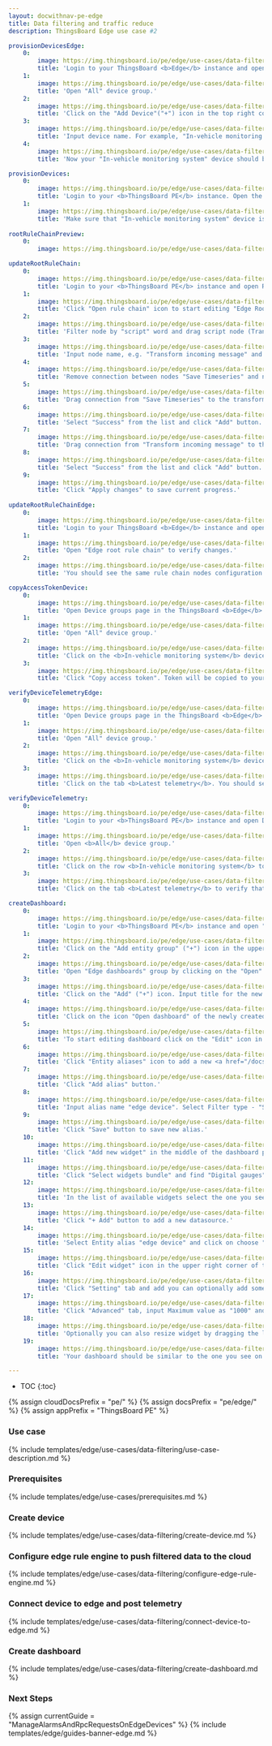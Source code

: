 ```yaml
---
layout: docwithnav-pe-edge
title: Data filtering and traffic reduce
description: ThingsBoard Edge use case #2

provisionDevicesEdge:
    0:
        image: https://img.thingsboard.io/pe/edge/use-cases/data-filtering/provision-devices-item-1.png
        title: 'Login to your ThingsBoard <b>Edge</b> instance and open Device groups page.'
    1:
        image: https://img.thingsboard.io/pe/edge/use-cases/data-filtering/provision-devices-item-2.png
        title: 'Open "All" device group.'
    2:
        image: https://img.thingsboard.io/pe/edge/use-cases/data-filtering/provision-devices-item-3.png
        title: 'Click on the "Add Device"("+") icon in the top right corner of the table.'
    3:
        image: https://img.thingsboard.io/pe/edge/use-cases/data-filtering/provision-devices-item-4.png
        title: 'Input device name. For example, "In-vehicle monitoring system". Click "Add" to add the device.'
    4:
        image: https://img.thingsboard.io/pe/edge/use-cases/data-filtering/provision-devices-item-5.png
        title: 'Now your "In-vehicle monitoring system" device should be in the devices table.'

provisionDevices:    
    0:
        image: https://img.thingsboard.io/pe/edge/use-cases/data-filtering/provision-devices-item-6.png
        title: 'Login to your <b>ThingsBoard PE</b> instance. Open the group <b>All</b> of the <b>Device groups</b> page.'
    1:
        image: https://img.thingsboard.io/pe/edge/use-cases/data-filtering/provision-devices-item-7.png
        title: 'Make sure that "In-vehicle monitoring system" device is in the devices list.'
        
rootRuleChainPreview:
    0:
        image: https://img.thingsboard.io/pe/edge/use-cases/data-filtering/root-rule-chain.png

updateRootRuleChain:
    0:
        image: https://img.thingsboard.io/pe/edge/use-cases/data-filtering/update-root-item-1.png
        title: 'Login to your <b>ThingsBoard PE</b> instance and open Rule chain templates page.'
    1:
        image: https://img.thingsboard.io/pe/edge/use-cases/data-filtering/update-root-item-2.png
        title: 'Click "Open rule chain" icon to start editing "Edge Root Rule Chain".'
    2:
        image: https://img.thingsboard.io/pe/edge/use-cases/data-filtering/update-root-item-3.png
        title: 'Filter node by "script" word and drag script node (Transformation) to rule chain.'
    3:
        image: https://img.thingsboard.io/pe/edge/use-cases/data-filtering/update-root-item-4.png
        title: 'Input node name, e.g. "Transform incoming message" and add <b>JavaScript</b> code (you can copy and paste it from the snippet above) to send further only "distance" readings. Click "Add" to proceed.'
    4:
        image: https://img.thingsboard.io/pe/edge/use-cases/data-filtering/update-root-item-5.png
        title: 'Remove connection between nodes "Save Timeseries" and newly added script node.'
    5:
        image: https://img.thingsboard.io/pe/edge/use-cases/data-filtering/update-root-item-6.png
        title: 'Drag connection from "Save Timeseries" to the transformation script node.'
    6:
        image: https://img.thingsboard.io/pe/edge/use-cases/data-filtering/update-root-item-7.png
        title: 'Select "Success" from the list and click "Add" button.'
    7:
        image: https://img.thingsboard.io/pe/edge/use-cases/data-filtering/update-root-item-8.png
        title: 'Drag connection from "Transform incoming message" to the "Push to cloud" node  the list and click "Add" button.'
    8:
        image: https://img.thingsboard.io/pe/edge/use-cases/data-filtering/update-root-item-9.png
        title: 'Select "Success" from the list and click "Add" button.'
    9:
        image: https://img.thingsboard.io/pe/edge/use-cases/data-filtering/update-root-item-10.png
        title: 'Click "Apply changes" to save current progress.'
        
updateRootRuleChainEdge:
    0:
        image: https://img.thingsboard.io/pe/edge/use-cases/data-filtering/update-root-item-11.png
        title: 'Login to your ThingsBoard <b>Edge</b> instance and open Rule chains page.'
    1:
        image: https://img.thingsboard.io/pe/edge/use-cases/data-filtering/update-root-item-12.png
        title: 'Open "Edge root rule chain" to verify changes.'
    2:
        image: https://img.thingsboard.io/pe/edge/use-cases/data-filtering/update-root-item-13.png
        title: 'You should see the same rule chain nodes configuration as on the cloud.'

copyAccessTokenDevice:
    0:
        image: https://img.thingsboard.io/pe/edge/use-cases/data-filtering/copy-access-token-item-1.png
        title: 'Open Device groups page in the ThingsBoard <b>Edge</b> instance.'
    1:
        image: https://img.thingsboard.io/pe/edge/use-cases/data-filtering/copy-access-token-item-2.png
        title: 'Open "All" device group.'
    2:
        image: https://img.thingsboard.io/pe/edge/use-cases/data-filtering/copy-access-token-item-3.png
        title: 'Click on the <b>In-vehicle monitoring system</b> device row in the table to open device details.'
    3:
        image: https://img.thingsboard.io/pe/edge/use-cases/data-filtering/copy-access-token-item-4.png  
        title: 'Click "Copy access token". Token will be copied to your clipboard. Save it to a safe place.'

verifyDeviceTelemetryEdge:
    0:
        image: https://img.thingsboard.io/pe/edge/use-cases/data-filtering/verify-device-telemetry-item-1.png
        title: 'Open Device groups page in the ThingsBoard <b>Edge</b> instance.'
    1:
        image: https://img.thingsboard.io/pe/edge/use-cases/data-filtering/verify-device-telemetry-item-2.png
        title: 'Open "All" device group.'
    2:
        image: https://img.thingsboard.io/pe/edge/use-cases/data-filtering/verify-device-telemetry-item-3.png
        title: 'Click on the <b>In-vehicle monitoring system</b> device row in the table to open device details.'
    3:
        image: https://img.thingsboard.io/pe/edge/use-cases/data-filtering/verify-device-telemetry-item-4.png
        title: 'Click on the tab <b>Latest telemetry</b>. You should see the telemetry constantly generated by the Python script.'

verifyDeviceTelemetry:
    0:
        image: https://img.thingsboard.io/pe/edge/use-cases/data-filtering/verify-device-telemetry-item-5.png
        title: 'Login to your <b>ThingsBoard PE</b> instance and open Device groups page.'
    1:
        image: https://img.thingsboard.io/pe/edge/use-cases/data-filtering/verify-device-telemetry-item-6.png
        title: 'Open <b>All</b> device group.'
    2:
        image: https://img.thingsboard.io/pe/edge/use-cases/data-filtering/verify-device-telemetry-item-7.png
        title: 'Click on the row <b>In-vehicle monitoring system</b> to open device details.'
    3:
        image: https://img.thingsboard.io/pe/edge/use-cases/data-filtering/verify-device-telemetry-item-8.png
        title: 'Click on the tab <b>Latest telemetry</b> to verify that distance readings are pushed successfully from the edge to the cloud.'

createDashboard:
    0:
        image: https://img.thingsboard.io/pe/edge/use-cases/data-filtering/configure-dashboards-item-1.png
        title: 'Login to your <b>ThingsBoard PE</b> instance and open "Dashboard groups" page.'
    1:
        image: https://img.thingsboard.io/pe/edge/use-cases/data-filtering/configure-dashboards-item-2.png
        title: 'Click on the "Add entity group" ("+") icon in the upper right corner. Input name "Edge dashboards" and click "Add".'
    2:
        image: https://img.thingsboard.io/pe/edge/use-cases/data-filtering/configure-dashboards-item-3.png
        title: 'Open "Edge dashboards" group by clicking on the "Open" icon.'
    3:
        image: https://img.thingsboard.io/pe/edge/use-cases/data-filtering/configure-dashboards-item-4.png
        title: 'Click on the "Add" ("+") icon. Input title for the new dashboard, e.g. "Edge Vehicle" and click "Add".'
    4:
        image: https://img.thingsboard.io/pe/edge/use-cases/data-filtering/configure-dashboards-item-5.png
        title: 'Click on the icon "Open dashboard" of the newly created dashboard.'
    5:
        image: https://img.thingsboard.io/pe/edge/use-cases/data-filtering/configure-dashboards-item-6.png
        title: 'To start editing dashboard click on the "Edit" icon in the lower right corner.'
    6:
        image: https://img.thingsboard.io/pe/edge/use-cases/data-filtering/configure-dashboards-item-7.png
        title: 'Click "Entity aliases" icon to add a new <a href="/docs/user-guide/ui/aliases/" target="_blank">alias</a> in order to visualize data on the dashboard.'
    7:
        image: https://img.thingsboard.io/pe/edge/use-cases/data-filtering/configure-dashboards-item-8.png
        title: 'Click "Add alias" button.'
    8:
        image: https://img.thingsboard.io/pe/edge/use-cases/data-filtering/configure-dashboards-item-9.png
        title: 'Input alias name "edge device". Select Filter type - "Single entity", Type - "Device", Device - "In-vehicle monitoring system". Then click "Add" button.'
    9:
        image: https://img.thingsboard.io/pe/edge/use-cases/data-filtering/configure-dashboards-item-10.png
        title: 'Click "Save" button to save new alias.'
    10:
        image: https://img.thingsboard.io/pe/edge/use-cases/data-filtering/configure-dashboards-item-11.png
        title: 'Click "Add new widget" in the middle of the dashboard page.'
    11:
        image: https://img.thingsboard.io/pe/edge/use-cases/data-filtering/configure-dashboards-item-12.png
        title: 'Click "Select widgets bundle" and find "Digital gauges".'
    12:
        image: https://img.thingsboard.io/pe/edge/use-cases/data-filtering/configure-dashboards-item-13.png
        title: 'In the list of available widgets select the one you see on the image. Click "+ Add" button to add a datasource for the widget.'
    13:
        image: https://img.thingsboard.io/pe/edge/use-cases/data-filtering/configure-dashboards-item-14.png
        title: 'Click "+ Add" button to add a new datasource.'
    14:
        image: https://img.thingsboard.io/pe/edge/use-cases/data-filtering/configure-dashboards-item-15.png
        title: 'Select Entity alias "edge device" and click on choose "distance" as device timeseries.'
    15:
        image: https://img.thingsboard.io/pe/edge/use-cases/data-filtering/configure-dashboards-item-16.png
        title: 'Click "Edit widget" icon in the upper right corner of the widget to add style.'
    16:
        image: https://img.thingsboard.io/pe/edge/use-cases/data-filtering/configure-dashboards-item-17.png
        title: 'Click "Setting" tab and add you can optionally add some title, icon and display configurations as show on the image.'
    17:
        image: https://img.thingsboard.io/pe/edge/use-cases/data-filtering/configure-dashboards-item-18.png
        title: 'Click "Advanced" tab, input Maximum value as "1000" and Unit title as "MLS". Then click "Apply changes" and close the card.'
    18:
        image: https://img.thingsboard.io/pe/edge/use-cases/data-filtering/configure-dashboards-item-19.png
        title: 'Optionally you can also resize widget by dragging the left bottom corner of the widget. Do not forget to click "Apply changes" icon to save current progress.'
    19:
        image: https://img.thingsboard.io/pe/edge/use-cases/data-filtering/configure-dashboards-item-20.png
        title: 'Your dashboard should be similar to the one you see on the image.'

---
```

* TOC
{:toc}

{% assign cloudDocsPrefix = "pe/" %}
{% assign docsPrefix = "pe/edge/" %}
{% assign appPrefix = "ThingsBoard PE" %}

### Use case

{% include templates/edge/use-cases/data-filtering/use-case-description.md %}

### Prerequisites

{% include templates/edge/use-cases/prerequisites.md %}

### Create device

{% include templates/edge/use-cases/data-filtering/create-device.md %}

### Configure edge rule engine to push filtered data to the cloud

{% include templates/edge/use-cases/data-filtering/configure-edge-rule-engine.md %}

### Connect device to edge and post telemetry

{% include templates/edge/use-cases/data-filtering/connect-device-to-edge.md %}

### Create dashboard

{% include templates/edge/use-cases/data-filtering/create-dashboard.md %}

### Next Steps

{% assign currentGuide = "ManageAlarmsAndRpcRequestsOnEdgeDevices" %}
{% include templates/edge/guides-banner-edge.md %}
